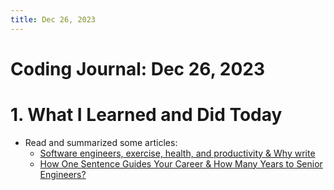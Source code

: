 ```yaml
---
title: Dec 26, 2023
---
```


# Coding Journal: Dec 26, 2023

# 1. What I Learned and Did Today
- Read and summarized some articles:
    - [Software engineers, exercise, health, and productivity & Why write](https://quinnle.io/docs/tech-blogs/swizec/post_3)
    - [How One Sentence Guides Your Career & How Many Years to Senior Engineers?](https://quinnle.io/docs/tech-blogs/swizec/post_5)
    